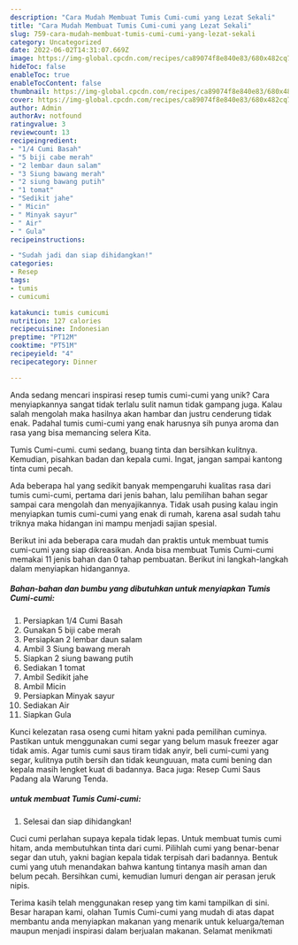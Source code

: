 ```yaml
---
description: "Cara Mudah Membuat Tumis Cumi-cumi yang Lezat Sekali"
title: "Cara Mudah Membuat Tumis Cumi-cumi yang Lezat Sekali"
slug: 759-cara-mudah-membuat-tumis-cumi-cumi-yang-lezat-sekali
category: Uncategorized
date: 2022-06-02T14:31:07.669Z
image: https://img-global.cpcdn.com/recipes/ca89074f8e840e83/680x482cq70/tumis-cumi-cumi-foto-resep-utama.jpg
hideToc: false
enableToc: true
enableTocContent: false
thumbnail: https://img-global.cpcdn.com/recipes/ca89074f8e840e83/680x482cq70/tumis-cumi-cumi-foto-resep-utama.jpg
cover: https://img-global.cpcdn.com/recipes/ca89074f8e840e83/680x482cq70/tumis-cumi-cumi-foto-resep-utama.jpg
author: Admin
authorAv: notfound
ratingvalue: 3
reviewcount: 13
recipeingredient:
- "1/4 Cumi Basah"
- "5 biji cabe merah"
- "2 lembar daun salam"
- "3 Siung bawang merah"
- "2 siung bawang putih"
- "1 tomat"
- "Sedikit jahe"
- " Micin"
- " Minyak sayur"
- " Air"
- " Gula"
recipeinstructions:

- "Sudah jadi dan siap dihidangkan!"
categories:
- Resep
tags:
- tumis
- cumicumi

katakunci: tumis cumicumi 
nutrition: 127 calories
recipecuisine: Indonesian
preptime: "PT12M"
cooktime: "PT51M"
recipeyield: "4"
recipecategory: Dinner

---
```





Anda sedang mencari inspirasi resep tumis cumi-cumi yang unik? Cara menyiapkannya sangat tidak terlalu sulit namun tidak gampang juga. Kalau salah mengolah maka hasilnya akan hambar dan justru cenderung tidak enak. Padahal tumis cumi-cumi yang enak harusnya sih punya aroma dan rasa yang bisa memancing selera Kita.





Tumis Cumi-cumi. cumi sedang, buang tinta dan bersihkan kulitnya. Kemudian, pisahkan badan dan kepala cumi. Ingat, jangan sampai kantong tinta cumi pecah.

Ada beberapa hal yang sedikit banyak mempengaruhi kualitas rasa dari tumis cumi-cumi, pertama dari jenis bahan, lalu pemilihan bahan segar sampai cara mengolah dan menyajikannya. Tidak usah pusing kalau ingin menyiapkan tumis cumi-cumi yang enak di rumah, karena asal sudah tahu triknya maka hidangan ini mampu menjadi sajian spesial.






Berikut ini ada beberapa cara mudah dan praktis untuk membuat tumis cumi-cumi yang siap dikreasikan. Anda bisa membuat Tumis Cumi-cumi memakai 11 jenis bahan dan 0 tahap pembuatan. Berikut ini langkah-langkah dalam menyiapkan hidangannya.

<!--inarticleads1-->

##### Bahan-bahan dan bumbu yang dibutuhkan untuk menyiapkan Tumis Cumi-cumi:

1. Persiapkan 1/4 Cumi Basah
1. Gunakan 5 biji cabe merah
1. Persiapkan 2 lembar daun salam
1. Ambil 3 Siung bawang merah
1. Siapkan 2 siung bawang putih
1. Sediakan 1 tomat
1. Ambil Sedikit jahe
1. Ambil  Micin
1. Persiapkan  Minyak sayur
1. Sediakan  Air
1. Siapkan  Gula


Kunci kelezatan rasa oseng cumi hitam yakni pada pemilihan cuminya. Pastikan untuk menggunakan cumi segar yang belum masuk freezer agar tidak amis. Agar tumis cumi saus tiram tidak anyir, beli cumi-cumi yang segar, kulitnya putih bersih dan tidak keunguuan, mata cumi bening dan kepala masih lengket kuat di badannya. Baca juga: Resep Cumi Saus Padang ala Warung Tenda. 

<!--inarticleads2-->

#####  untuk membuat Tumis Cumi-cumi:


1. Selesai dan siap dihidangkan!

Cuci cumi perlahan supaya kepala tidak lepas. Untuk membuat tumis cumi hitam, anda membutuhkan tinta dari cumi. Pilihlah cumi yang benar-benar segar dan utuh, yakni bagian kepala tidak terpisah dari badannya. Bentuk cumi yang utuh menandakan bahwa kantung tintanya masih aman dan belum pecah. Bersihkan cumi, kemudian lumuri dengan air perasan jeruk nipis. 

Terima kasih telah menggunakan resep yang tim kami tampilkan di sini. Besar harapan kami, olahan Tumis Cumi-cumi yang mudah di atas dapat membantu anda menyiapkan makanan yang menarik untuk keluarga/teman maupun menjadi inspirasi dalam berjualan makanan. Selamat menikmati
